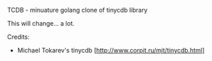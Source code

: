 TCDB - minuature golang clone of tinycdb library

This will change... a lot.


Credits:
* Michael Tokarev's tinycdb [http://www.corpit.ru/mjt/tinycdb.html]
